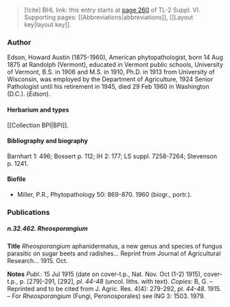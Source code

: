> [!cite] BHL link: this entry starts at [page 260](https://www.biodiversitylibrary.org/item/103835#page/270/mode/1up) of TL-2 Suppl. VI.
> Supporting pages: [[Abbreviations|abbreviations]], [[Layout key|layout key]].

### Author

Edson, Howard Austin (1875-1960), American phytopathologist, born 14 Aug 1875 at Randolph (Vermont), educated in Vermont public schools, University of Vermont, B.S. in 1906 and M.S. in 1910, Ph.D. in 1913 from University of Wisconsin, was employed by the Department of Agriculture, 1924 Senior Pathologist until his retirement in 1945, died 29 Feb 1960 in Washington (D.C.). (*Edson*).

#### Herbarium and types

[[Collection BPI|BPI]].

#### Bibliography and biography

Barnhart 1: 496; Bossert p. 112; IH 2: 177; LS suppl. 7258-7264; Stevenson p. 1241.

#### Biofile

- Miller, P.R., Phytopathology 50: 869-870. 1960 (biogr., portr.).

### Publications

##### n.32.462. Rheosporangium

**Title**
*Rheosporangium* aphanidermatus, a new genus and species of fungus parasitic on sugar beets and radishes... Reprint from Journal of Agricultural Research... 1915. Oct.

**Notes**
*Publ*.: 15 Jul 1915 (date on cover-t.p., Nat. Nov. Oct (1-2) 1915), cover-t.p., p. \[279\]-291, \[292\], *pl. 44-48* (uncol. liths. with text). *Copies*: B, G. – Reprinted and to be cited from J. Agric. Res. 4(4): 279-292, *pl. 44-48.* 1915. – For *Rheosporangium* (Fungi, Peronosporales) see ING 3: 1503. 1979.

